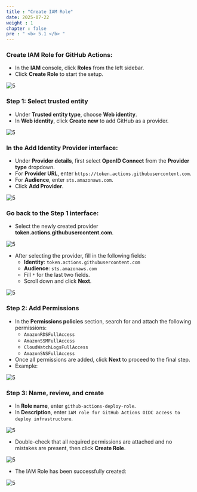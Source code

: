 ```yaml
---
title : "Create IAM Role"
date: 2025-07-22
weight : 1
chapter : false
pre : " <b> 5.1 </b> "
---
```


### Create **IAM Role** for GitHub Actions:
- In the **IAM** console, click **Roles** from the left sidebar.  
- Click **Create Role** to start the setup.

![5](/images/imageAWS/52.png)

### Step 1: **Select trusted entity**
- Under **Trusted entity type**, choose **Web identity**.
- In **Web identity**, click **Create new** to add GitHub as a provider.

![5](/images/imageAWS/53.png)

### In the **Add Identity Provider** interface:
- Under **Provider details**, first select **OpenID Connect** from the **Provider type** dropdown.
- For **Provider URL**, enter `https://token.actions.githubusercontent.com`.
- For **Audience**, enter `sts.amazonaws.com`.
- Click **Add Provider**.

![5](/images/imageAWS/54.png)

### Go back to the **Step 1** interface:
- Select the newly created provider **token.actions.githubusercontent.com**.

![5](/images/imageAWS/55.png)

- After selecting the provider, fill in the following fields:
  + **Identity**: `token.actions.githubusercontent.com`  
  + **Audience**: `sts.amazonaws.com`  
  + Fill `*` for the last two fields.  
  + Scroll down and click **Next**.

![5](/images/imageAWS/56.png)

### Step 2: Add Permissions
- In the **Permissions policies** section, search for and attach the following permissions:
  - `AmazonRDSFullAccess`
  - `AmazonSSMFullAccess`
  - `CloudWatchLogsFullAccess`
  - `AmazonSNSFullAccess`
- Once all permissions are added, click **Next** to proceed to the final step.
- Example:

![5](/images/imageAWS/57.png)

### Step 3: Name, review, and create
- In **Role name**, enter `github-actions-deploy-role`.
- In **Description**, enter `IAM role for GitHub Actions OIDC access to deploy infrastructure`.

![5](/images/imageAWS/58.png)

- Double-check that all required permissions are attached and no mistakes are present, then click **Create Role**.

![5](/images/imageAWS/59.png)

- The IAM Role has been successfully created:

![5](/images/imageAWS/510.png)
